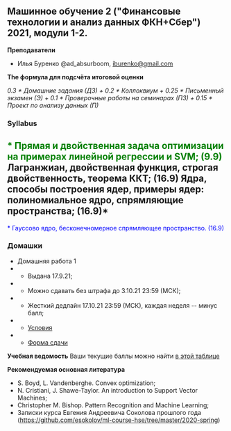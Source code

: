 ## Машинное обучение 2 ("Финансовые технологии и анализ данных ФКН+Сбер") 2021, модули 1-2.

**Преподаватели**
- Илья Буренко @ad_absurboom, iburenko@gmail.com

**The формула для подсчёта итоговой оценки**

*0.3 * Домашние задания (ДЗ) + 0.2 * Коллоквиум + 0.25 * Письменный экзамен (Э) + 0.1 * Проверочные работы на семинарах (ПЗ) + 0.15 * Проект по анализу данных (П)*

###  Syllabus
<span style="color:green">* Прямая и двойственная задача оптимизации на примерах линейной регрессии и SVM; (9.9)*</span>
<span style="color:green">* Лагранжиан, двойственная функция, строгая двойственность, теорема ККТ; (16.9)*</span>
<span style="color:green">* Ядра, способы построения ядер, примеры ядер: полиномиальное ядро, спрямляющие пространства; (16.9)*</span>
---------------------------------------------------------------------------------------------
<span style="color:blue">* Гауссово ядро, бесконечномерное спрямляющее пространство. (16.9)</span>

### Домашки
- Домашняя работа 1
- - Выдана 17.9.21;
- - Можно сдавать без штрафа до 3.10.21 23:59 (МСК);
- - Жесткий дедлайн 17.10.21 23:59 (МСК), каждая неделя -- минус балл;
- - [Условия](https://github.com/totalitarian-rap/fintech_hse_ml2_2122/blob/main/homeworks/hw1.pdf)
- - [Форма сдачи](https://forms.gle/G7zhm1Un1u5wXpQf7)

**Учебная ведомость**
Ваши текущие баллы можно найти [в этой таблице](https://docs.google.com/spreadsheets/d/1ouXQTRwwbQfOU0MZ_HtUeIs42QcZivnG60GC6CXSLtw/edit?usp=sharing)

**Рекомендуемая основная литература** 
- S. Boyd, L. Vandenberghe. Convex optimization;
- N. Cristiani, J. Shawe-Taylor. An introduction to Support Vector Machines;
- Christopher M. Bishop. Pattern Recognition and Machine Learning;
- Записки курса Евгения Андреевича Соколова прошлого года (https://github.com/esokolov/ml-course-hse/tree/master/2020-spring)

